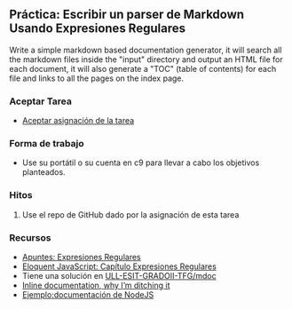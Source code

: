## Práctica: Escribir un parser de Markdown Usando Expresiones Regulares

Write a simple markdown based documentation generator, it will search all the
markdown files inside the "input" directory and output an HTML file for each
document, it will also generate a "TOC" (table of contents) for each file and
links to all the pages on the index page.

### Aceptar Tarea

* [Aceptar asignación de la tarea]()

### Forma de trabajo

* Use su portátil o su cuenta en c9 para llevar a cabo los objetivos planteados.

### Hitos

1. Use el repo de GitHub dado por la asignación de esta tarea 

### Recursos

* [Apuntes: Expresiones Regulares](https://casianorodriguezleon.gitbooks.io/ull-esit-1617/content/apuntes/regexp/)
* [Eloquent JavaScript: Capítulo Expresiones Regulares](http://eloquentjavascript.net/09_regexp.html)
* Tiene una solución en [ULL-ESIT-GRADOII-TFG/mdoc](https://github.com/ULL-ESIT-GRADOII-TFG/mdoc)
* [Inline documentation, why I’m ditching it](http://blog.millermedeiros.com/inline-docs/)
* [Ejemplo:documentación de NodeJS](https://millermedeiros.github.io/mdoc/examples/node_api/doc/repl.html)


